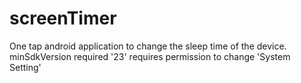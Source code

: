 # screenTimer
One tap android application to change the sleep time of the device.
minSdkVersion required '23'
requires permission to change 'System Setting'
